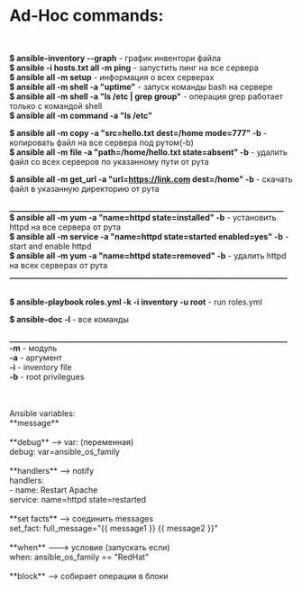 # Ad-Hoc commands:
  
<br />

**$ ansible-inventory --graph**       - график инвентори файла <br />
**$ ansible -i hosts.txt all -m ping**    - запустить пинг на все сервера <br />
**$ ansible all -m setup**                - информация о всех серверах <br />
**$ ansible all -m shell -a "uptime"**    - запуск команды bash на сервере <br />
**$ ansible all -m shell -a "ls /etc | grep group"**    - операция grep работает только с командой shell <br />
**$ ansible all -m command -a "ls /etc" <br />**

**$ ansible all -m copy -a "src=hello.txt dest=/home mode=777" -b**      - копировать файл на все сервера под рутом(-b) <br />
**$ ansible all -m file -a "path=/home/hello.txt state=absent" -b**      - удалить файл со всех серверов по указанному пути от рута <br />

**$ ansible all -m get_url -a "url=https://link.com dest=/home" -b**      - скачать файл в указанную директорию от рута <br />
<br />
**_________________________________________________________________________** <br />
**$ ansible all -m yum -a "name=httpd state=installed" -b**         - установить httpd на все сервера от рута <br />
**$ ansible all -m service -a "name=httpd state=started enabled=yes" -b**     - start and enable httpd <br />
**$ ansible all -m yum -a "name=httpd state=removed" -b**      - удалить httpd на всех серверах от рута <br />
**__________________________________________________________________________** <br />
<br />

**$ ansible-playbook roles.yml -k -i inventory -u root**    - run roles.yml <br />

**$ ansible-doc -l**    -  все команды <br />
<br />
**__________________________________________________________________________** <br />
**-m**  - модуль <br />
**-a**  - аргумент <br />
**-i**  - inventory file <br />
**-b**  - root privilegues <br />

<br />
<br />
Ansible variables: <br />
**message**<br />
<br />
**debug** --> var: (переменная)<br />
debug: var=ansible_os_family<br />
<br />
**handlers** --> notify<br />
handlers:<br />
  - name: Restart Apache<br />
    service: name=httpd state=restarted<br />
<br />
**set facts** --> соединить messages<br />
set_fact: full_message="{{ message1 }} {{ message2 }}"<br />
<br />
**when** ---> условие (запускать если)<br />
when: ansible_os_family == "RedHat"<br />
<br />
**block** --> собирает операции в блоки<br />
